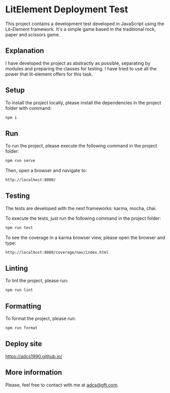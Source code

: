 # LitElement Deployment Test

This project contains a development test developed in JavaScript using the Lit-Element framework.
It's a simple game based in the traditional rock, paper and scissors game.

## Explanation

I have developed the project as abstractly as possible, separating by modules and preparing the classes for testing. I have tried to use all the power that lit-element offers for this task.

## Setup

To install the project locally, please install the dependencies in the project folder with command:

```bash
npm i
```

## Run

To run the project, please execute the following command in the project folder:

```bash
npm run serve
```

Then, open a browser and navigate to:

```bash
http://localhost:8000/
```  

## Testing

The tests are developed with the next frameworks: karma, mocha, chai.

To execute the tests, just run the following command in the project folder:

```bash
npm run test
```

To see the coverage in a karma browser view, please open the browser and type:

```bash
http://localhost:8000/coverage/nav/index.html
```

## Linting

To lint the project, please run:

```bash
npm run lint
```

## Formatting

To format the project, please run:

```bash
npm run format
```

## Deploy site

https://adcs1990.github.io/

## More information

Please, feel free to contact with me at adcs@gft.com.
